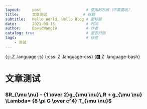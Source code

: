 ```yaml
---
layout:     post   				    # 使用的布局（不需要改）
title:      文章测试 				# 标题 
subtitle:   Hello World, Hello Blog # 副标题
date:       2021-03-13 				# 时间
author:     DavidWang19 			# 作者
catalog: true 						# 是否归档
tags:								# 标签
    - 测试
---
```


{:j:.Z .language-js}
{:css:.Z .language-css}
{:b:.Z .language-bash}

# 文章测试

### $R_{\mu \nu} - {1 \over 2}g_{\mu \nu}\,R + g_{\mu \nu} \Lambda= {8 \pi G \over c^4} T_{\mu \nu}$
